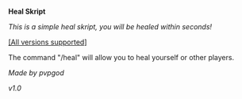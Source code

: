**Heal Skript**

*This is a simple heal skript, you will be healed within seconds!*

<ins>[All versions supported]</ins>

The command "/heal" will allow you to heal yourself or other players.

*Made by pvpgod*

*v1.0*
